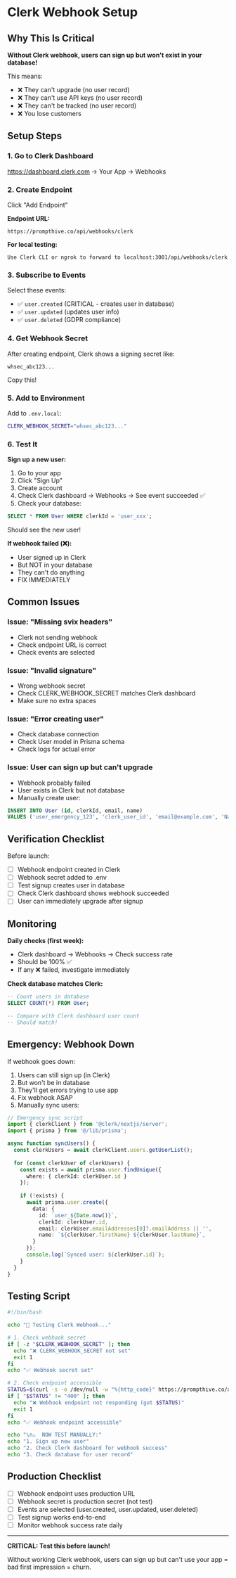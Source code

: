 # Clerk Webhook Setup

## Why This Is Critical

**Without Clerk webhook, users can sign up but won't exist in your database!**

This means:
- ❌ They can't upgrade (no user record)
- ❌ They can't use API keys (no user record)
- ❌ They can't be tracked (no user record)
- ❌ You lose customers

## Setup Steps

### 1. Go to Clerk Dashboard

https://dashboard.clerk.com → Your App → Webhooks

### 2. Create Endpoint

Click "Add Endpoint"

**Endpoint URL:**
```
https://prompthive.co/api/webhooks/clerk
```

**For local testing:**
```
Use Clerk CLI or ngrok to forward to localhost:3001/api/webhooks/clerk
```

### 3. Subscribe to Events

Select these events:
- ✅ `user.created` (CRITICAL - creates user in database)
- ✅ `user.updated` (updates user info)
- ✅ `user.deleted` (GDPR compliance)

### 4. Get Webhook Secret

After creating endpoint, Clerk shows a signing secret like:
```
whsec_abc123...
```

Copy this!

### 5. Add to Environment

Add to `.env.local`:
```bash
CLERK_WEBHOOK_SECRET="whsec_abc123..."
```

### 6. Test It

**Sign up a new user:**
1. Go to your app
2. Click "Sign Up"
3. Create account
4. Check Clerk dashboard → Webhooks → See event succeeded ✅
5. Check your database:

```sql
SELECT * FROM User WHERE clerkId = 'user_xxx';
```

Should see the new user!

**If webhook failed (❌):**
- User signed up in Clerk
- But NOT in your database
- They can't do anything
- FIX IMMEDIATELY

## Common Issues

### Issue: "Missing svix headers"
- Clerk not sending webhook
- Check endpoint URL is correct
- Check events are selected

### Issue: "Invalid signature"
- Wrong webhook secret
- Check CLERK_WEBHOOK_SECRET matches Clerk dashboard
- Make sure no extra spaces

### Issue: "Error creating user"
- Check database connection
- Check User model in Prisma schema
- Check logs for actual error

### Issue: User can sign up but can't upgrade
- Webhook probably failed
- User exists in Clerk but not database
- Manually create user:

```sql
INSERT INTO User (id, clerkId, email, name)
VALUES ('user_emergency_123', 'clerk_user_id', 'email@example.com', 'Name');
```

## Verification Checklist

Before launch:
- [ ] Webhook endpoint created in Clerk
- [ ] Webhook secret added to .env
- [ ] Test signup creates user in database
- [ ] Check Clerk dashboard shows webhook succeeded
- [ ] User can immediately upgrade after signup

## Monitoring

**Daily checks (first week):**
- Clerk dashboard → Webhooks → Check success rate
- Should be 100% ✅
- If any ❌ failed, investigate immediately

**Check database matches Clerk:**
```sql
-- Count users in database
SELECT COUNT(*) FROM User;

-- Compare with Clerk dashboard user count
-- Should match!
```

## Emergency: Webhook Down

If webhook goes down:
1. Users can still sign up (in Clerk)
2. But won't be in database
3. They'll get errors trying to use app
4. Fix webhook ASAP
5. Manually sync users:

```typescript
// Emergency sync script
import { clerkClient } from '@clerk/nextjs/server';
import { prisma } from '@/lib/prisma';

async function syncUsers() {
  const clerkUsers = await clerkClient.users.getUserList();
  
  for (const clerkUser of clerkUsers) {
    const exists = await prisma.user.findUnique({
      where: { clerkId: clerkUser.id }
    });
    
    if (!exists) {
      await prisma.user.create({
        data: {
          id: `user_${Date.now()}`,
          clerkId: clerkUser.id,
          email: clerkUser.emailAddresses[0]?.emailAddress || '',
          name: `${clerkUser.firstName} ${clerkUser.lastName}`,
        }
      });
      console.log(`Synced user: ${clerkUser.id}`);
    }
  }
}
```

## Testing Script

```bash
#!/bin/bash

echo "🧪 Testing Clerk Webhook..."

# 1. Check webhook secret
if [ -z "$CLERK_WEBHOOK_SECRET" ]; then
  echo "❌ CLERK_WEBHOOK_SECRET not set"
  exit 1
fi
echo "✅ Webhook secret set"

# 2. Check endpoint accessible
STATUS=$(curl -s -o /dev/null -w "%{http_code}" https://prompthive.co/api/webhooks/clerk -X POST)
if [ "$STATUS" != "400" ]; then
  echo "❌ Webhook endpoint not responding (got $STATUS)"
  exit 1
fi
echo "✅ Webhook endpoint accessible"

echo "\n⚠️  NOW TEST MANUALLY:"
echo "1. Sign up new user"
echo "2. Check Clerk dashboard for webhook success"
echo "3. Check database for user record"
```

## Production Checklist

- [ ] Webhook endpoint uses production URL
- [ ] Webhook secret is production secret (not test)
- [ ] Events are selected (user.created, user.updated, user.deleted)
- [ ] Test signup works end-to-end
- [ ] Monitor webhook success rate daily

---

**CRITICAL: Test this before launch!**

Without working Clerk webhook, users can sign up but can't use your app = bad first impression = churn.
